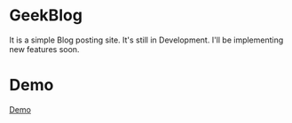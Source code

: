# GeekBlog
It is a simple Blog posting site. It's still in Development. I'll be implementing new features soon.
# Demo
[Demo](https://geekblogapp.herokuapp.com/)
